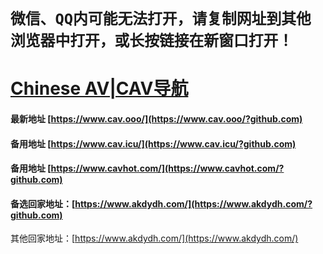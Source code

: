# `微信、QQ内可能无法打开，请复制网址到其他浏览器中打开，或长按链接在新窗口打开！`
# [Chinese AV|CAV导航](https://www.cav.ooo/?github.com)
#### 最新地址 [https://www.cav.ooo/](https://www.cav.ooo/?github.com)
#### 备用地址 [https://www.cav.icu/](https://www.cav.icu/?github.com)
#### 备用地址 [https://www.cavhot.com/](https://www.cavhot.com/?github.com)

#### 备选回家地址：[https://www.akdydh.com/](https://www.akdydh.com/?github.com)
其他回家地址：[https://www.akdydh.com/](https://www.akdydh.com/)
